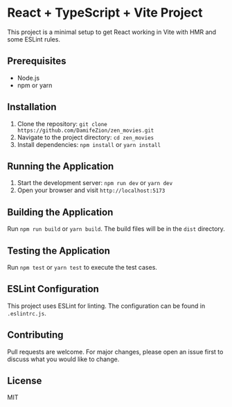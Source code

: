 # React + TypeScript + Vite Project

This project is a minimal setup to get React working in Vite with HMR and some ESLint rules.

## Prerequisites

-  Node.js
-  npm or yarn

## Installation

1. Clone the repository: `git clone https://github.com/DamifeZion/zen_movies.git`
2. Navigate to the project directory: `cd zen_movies`
3. Install dependencies: `npm install` or `yarn install`

## Running the Application

1. Start the development server: `npm run dev` or `yarn dev`
2. Open your browser and visit `http://localhost:5173`

## Building the Application

Run `npm run build` or `yarn build`. The build files will be in the `dist` directory.

## Testing the Application

Run `npm test` or `yarn test` to execute the test cases.

## ESLint Configuration

This project uses ESLint for linting. The configuration can be found in `.eslintrc.js`.

## Contributing

Pull requests are welcome. For major changes, please open an issue first to discuss what you would like to change.

## License

MIT
